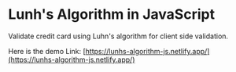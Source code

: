 # Lunh's Algorithm in JavaScript

Validate credit card using Luhn's algorithm for client side validation.

Here is the demo Link: [https://lunhs-algorithm-js.netlify.app/](https://lunhs-algorithm-js.netlify.app/)
